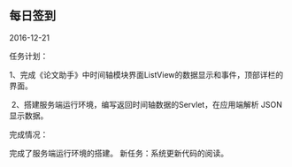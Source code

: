 ## 每日签到

2016-12-21

任务计划：

​	1、完成《论文助手》中时间轴模块界面ListView的数据显示和事件，顶部详栏的界面。

​	2、搭建服务端运行环境，编写返回时间轴数据的Servlet，在应用端解析		JSON显示数据。

完成情况：

  完成了服务端运行环境的搭建。
  新任务：系统更新代码的阅读。
